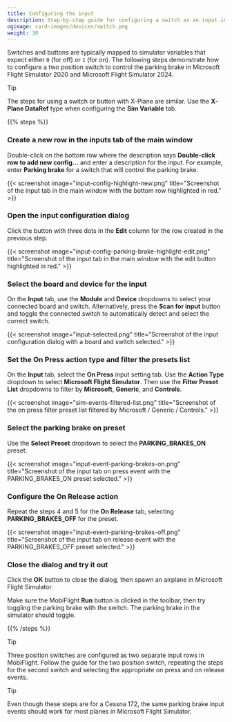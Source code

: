 ```yaml
---
title: Configuring the input
description: Step-by-step guide for configuring a switch as an input in MobiFlight.
ogimage: card-images/devices/switch.png
weight: 30
---
```


Switches and buttons are typically mapped to simulator variables that expect either `0` (for off) or `1` (for on). The following steps demonstrate how to configure a two position switch to control the parking brake in Microsoft Flight Simulator 2020 and Microsoft Flight Simulator 2024.

> [!TIP]
> The steps for using a switch or button with X-Plane are similar. Use the **X-Plane DataRef** type when configuring the **Sim Variable** tab.

{{% steps %}}

### Create a new row in the inputs tab of the main window

Double-click on the bottom row where the description says **Double-click row to add new config...** and enter a description for the input. For example, enter **Parking brake** for a switch that will control the parking brake.

{{< screenshot image="input-config-highlight-new.png" title="Screenshot of the input tab in the main window with the bottom row highlighted in red." >}}

### Open the input configuration dialog

Click the button with three dots in the **Edit** column for the row created in the previous step.

{{< screenshot image="input-config-parking-brake-highlight-edit.png" title="Screenshot of the input tab in the main window with the edit button highlighted in red." >}}

### Select the board and device for the input

On the **Input** tab, use the **Module** and **Device** dropdowns to select your connected board and switch. Alternatively, press the **Scan for input** button and toggle the connected switch to automatically detect and select the correct switch.

{{< screenshot image="input-selected.png" title="Screenshot of the input configuration dialog with a board and switch selected." >}}

### Set the On Press action type and filter the presets list

On the **Input** tab, select the **On Press** input setting tab. Use the **Action Type** dropdown to select **Microsoft Flight Simulator**. Then use the **Filter Preset List** dropdowns to filter by **Microsoft**, **Generic**, and **Controls**.

{{< screenshot image="sim-events-filtered-list.png" title="Screenshot of the on press filter preset list filtered by Microsoft / Generic / Controls." >}}

### Select the parking brake on preset

Use the **Select Preset** dropdown to select the **PARKING_BRAKES_ON** preset.

{{< screenshot image="input-event-parking-brakes-on.png" title="Screenshot of the input tab on press event with the PARKING_BRAKES_ON preset selected." >}}

### Configure the On Release action

Repeat the steps 4 and 5 for the **On Release** tab, selecting **PARKING_BRAKES_OFF** for the preset.

{{< screenshot image="input-event-parking-brakes-off.png" title="Screenshot of the input tab on release event with the PARKING_BRAKES_OFF preset selected." >}}

### Close the dialog and try it out

Click the **OK** button to close the dialog, then spawn an airplane in Microsoft Flight Simulator.

Make sure the MobiFlight **Run** button is clicked in the toolbar, then try toggling the parking brake with the switch. The parking brake in the simulator should toggle.

{{% /steps %}}

<!-- markdownlint-disable MD028 -->
<!-- markdownlint doesn't understand that these are two separate TIP blocks -->

> [!TIP]
> Three position switches are configured as two separate input rows in MobiFlight. Follow the guide for the two position switch,
> repeating the steps for the second switch and selecting the appropriate on press and on release events.

> [!TIP]
> Even though these steps are for a Cessna 172, the same parking brake input events should work for most planes in Microsoft Flight Simulator.

<!-- markdownlint-enable MD028 -->
